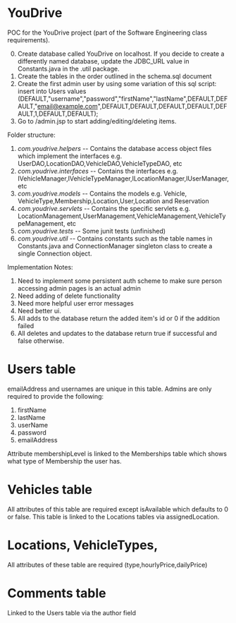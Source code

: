 YouDrive
========
POC for the YouDrive project (part of the Software Engineering class requirements).

0. Create database called YouDrive on localhost. If you decide to create a differently named database, update the JDBC_URL value in Constants.java in the .util package.
1. Create the tables in the order outlined in the schema.sql document
2. Create the first admin user by using some variation of this sql script: insert into Users values (DEFAULT,"username","password","firstName","lastName",DEFAULT,DEFAULT,"email@example.com",DEFAULT,DEFAULT,DEFAULT,DEFAULT,DEFAULT,1,DEFAULT,DEFAULT);
3. Go to /admin.jsp to start adding/editing/deleting items.


Folder structure:

1. *com.youdrive.helpers* -- Contains the database access object files which implement the interfaces e.g. UserDAO,LocationDAO,VehicleDAO,VehicleTypeDAO, etc
2. *com.youdrive.interfaces* -- Contains the interfaces e.g. IVehicleManager,IVehicleTypeManager,ILocationManager,IUserManager,etc
3. *com.youdrive.models* -- Contains the models e.g. Vehicle, VehicleType,Membership,Location,User,Location and Reservation
4. *com.youdrive.servlets* -- Contains the specific servlets e.g. LocationManagement,UserManagement,VehicleManagement,VehicleTypeManagement, etc
5. *com.youdrive.tests* -- Some junit tests (unfinished)
6. *com.youdrive.util* -- Contains constants such as the table names in Constants.java and ConnectionManager singleton class to create a single Connection object.

Implementation Notes:

1. Need to implement some persistent auth scheme to make sure person accessing admin pages is an actual admin
2. Need adding of delete functionality
3. Need more helpful user error messages
4. Need better ui.
5. All adds to the database return the added item's id or 0 if the addition failed
6. All deletes and updates to the database return true if successful and false otherwise.


Users table
===========
emailAddress and usernames are unique in this table. Admins are only required to provide the following:

1. firstName
2. lastName
3. userName
4. password
5. emailAddress

Attribute membershipLevel is linked to the  Memberships table which shows what type of Membership the user has.


Vehicles table
==============
All attributes of this table are required except isAvailable which defaults to 0 or false. This table is linked to the Locations tables via assignedLocation.


Locations, VehicleTypes,
==============================
All attributes of these table are required (type,hourlyPrice,dailyPrice)

Comments table
===============
Linked to the Users table via the author field
